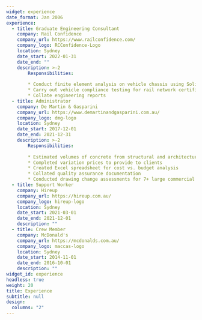 ```yaml
---
widget: experience
date_format: Jan 2006
experience:
  - title: Graduate Engineering Consultant
    company: Rail Confidence
    company_url: https://www.railconfidence.com/
    company_logo: RCConfidence-Logo
    location: Sydney
    date_start: 2022-01-31
    date_end: ""
    description: >-2
        Responsibilities:
        
        * Conduct finite element analysis on vehicle chassis using SolidWorks Simulation
        * Carry out vehicle compliance testing for rail network certification
        * Collate engineering reports
  - title: Administrator
    company: De Martin & Gasparini
    company_url: https://www.demartinandgasparini.com.au/
    company_logo: dmg-logo
    location: Sydney
    date_start: 2017-12-01
    date_end: 2021-12-31
    description: >-2
        Responsibilities:
        
        * Estimated volumes of concrete from structural and architectural drawings
        * Completed variation prices to provide to clients
        * Created Excel spreadsheet for cost vs. budget analysis
        * Collated quality assurance documentation
        * Conducted drawing change assessments for 7+ large commercial & residential projects across Sydney
  - title: Support Worker
    company: Hireup
    company_url: https://hireup.com.au/
    company_logo: hireup-logo
    location: Sydney
    date_start: 2021-03-01
    date_end: 2021-12-01
    description: ""
  - title: Crew Member
    company: McDonald's
    company_url: https://mcdonalds.com.au/
    company_logo: maccas-logo
    location: Sydney
    date_start: 2014-11-01
    date_end: 2016-10-01
    description: ""
widget_id: experience
headless: true
weight: 20
title: Experience
subtitle: null
design:
  columns: "2"
---
```

